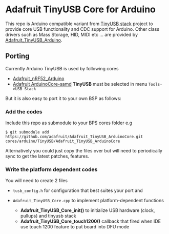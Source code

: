 # Adafruit TinyUSB Core for Arduino

This repo is Arduino compatible variant from [TinyUSB stack](https://github.com/hathach/tinyusb) project to provide core USB functionality and CDC support for Arduino. Other class drivers such as Mass Storage, HID, MIDI etc ... are provided by [Adafruit_TinyUSB_Arduino](https://github.com/adafruit/Adafruit_TinyUSB_Arduino).

## Porting

Currently Arduino TinyUSB is used by following cores

- [Adafruit_nRF52_Arduino](https://github.com/adafruit/Adafruit_nRF52_Arduino)
- [Adafruit ArduinoCore-samd](https://github.com/adafruit/ArduinoCore-samd) **TinyUSB** must be selected in menu `Tools->USB Stack`

But it is also easy to port it to your own BSP as follows:

### Add the codes

Include this repo as submodule to your BPS cores folder e.g 

```
$ git submodule add https://github.com/adafruit/Adafruit_TinyUSB_ArduinoCore.git cores/arduino/TinyUSB/Adafruit_TinyUSB_ArduinoCore
```

Alternatively you could just copy the files over but will need to periodically sync to get the latest patches, features.

### Write the platform dependent codes

You will need to create 2 files 

- `tusb_config.h` for configuration that best suites your port and 
- `Adafruit_TinyUSB_Core.cpp` to implement platform-dependent functions

  - **Adafruit_TinyUSB_Core_init()** to initialize USB hardware (clock, pullups) and tinyusb stack
  - **Adafruit_TinyUSB_Core_touch1200()** callback that fired when IDE use touch 1200 feature to put board into DFU mode
